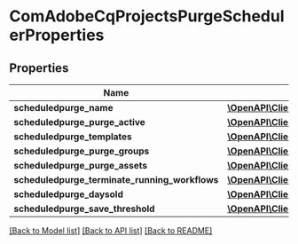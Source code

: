 # ComAdobeCqProjectsPurgeSchedulerProperties

## Properties
Name | Type | Description | Notes
------------ | ------------- | ------------- | -------------
**scheduledpurge_name** | [**\OpenAPI\Client\Model\ConfigNodePropertyString**](ConfigNodePropertyString.md) |  | [optional] 
**scheduledpurge_purge_active** | [**\OpenAPI\Client\Model\ConfigNodePropertyBoolean**](ConfigNodePropertyBoolean.md) |  | [optional] 
**scheduledpurge_templates** | [**\OpenAPI\Client\Model\ConfigNodePropertyArray**](ConfigNodePropertyArray.md) |  | [optional] 
**scheduledpurge_purge_groups** | [**\OpenAPI\Client\Model\ConfigNodePropertyBoolean**](ConfigNodePropertyBoolean.md) |  | [optional] 
**scheduledpurge_purge_assets** | [**\OpenAPI\Client\Model\ConfigNodePropertyBoolean**](ConfigNodePropertyBoolean.md) |  | [optional] 
**scheduledpurge_terminate_running_workflows** | [**\OpenAPI\Client\Model\ConfigNodePropertyBoolean**](ConfigNodePropertyBoolean.md) |  | [optional] 
**scheduledpurge_daysold** | [**\OpenAPI\Client\Model\ConfigNodePropertyInteger**](ConfigNodePropertyInteger.md) |  | [optional] 
**scheduledpurge_save_threshold** | [**\OpenAPI\Client\Model\ConfigNodePropertyInteger**](ConfigNodePropertyInteger.md) |  | [optional] 

[[Back to Model list]](../README.md#documentation-for-models) [[Back to API list]](../README.md#documentation-for-api-endpoints) [[Back to README]](../README.md)


